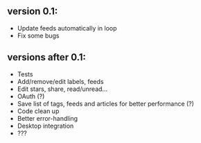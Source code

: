 version 0.1:
-----------

- Update feeds automatically in loop
- Fix some bugs

versions after 0.1:
-----------------

- Tests
- Add/remove/edit labels, feeds
- Edit stars, share, read/unread...
- OAuth (?)
- Save list of tags, feeds and articles for better performance (?)
- Code clean up
- Better error-handling
- Desktop integration
- ???
